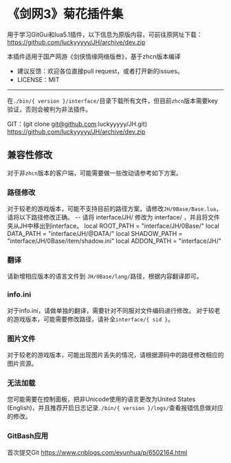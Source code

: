《剑网3》菊花插件集
==================
用于学习GitGui和lua5.1插件，以下信息为原版内容，可前往原网址下载：https://github.com/luckyyyyy/JH/archive/dev.zip

本插件适用于国产网游《剑侠情缘网络版叁》，基于zhcn版本编译

* 建议反馈：欢迎各位直接pull request，或者打开新的issues。
* LICENSE：MIT

-----------------------
在```./bin/{ version }/interface/```目录下载所有文件，但目前```zhcn```版本需要key验证，否则会被判为非法插件。

GIT：(git clone git@github.com:luckyyyyy/JH.git)
https://github.com/luckyyyyy/JH/archive/dev.zip

兼容性修改
-----------------------
对于非```zhcn```版本的客户端，可能需要做一些改动请参考如下方案。

### 路径修改
对于较老的游戏版本，可能不支持目前的路径方案，请修改```JH/0Base/Base.lua```，请将以下路径修改正确。
-- 请将 interface/JH/ 修改为 interface/ ，并且将文件夹从JH中移出到interface。
local ROOT_PATH   = "interface/JH/0Base/"
local DATA_PATH   = "interface/JH/@DATA/"
local SHADOW_PATH = "interface/JH/0Base/item/shadow.ini"
local ADDON_PATH  = "interface/JH/"

### 翻译
请新增相应版本的语言文件到 ```JH/0Base/lang/```路径，根据内容翻译即可。

### info.ini
对于info.ini，请做单独的翻译，需要针对不同服对文件编码进行修改。
对于较老的游戏版本，可能需要修改路径，请补全```interface/{ sid }```。

### 图片文件
对于较老的游戏版本，可能出现图片丢失的情况，请根据源码中的路径修改相应的图片资源。

### 无法加载
您可能需要在控制面板，把非Unicode使用的语言更改为United States (English)，并且推荐开启日志记录```./bin/{ version }/logs/```查看报错信息做对应的修改。

### GitBash应用
首次提交Git https://www.cnblogs.com/eyunhua/p/6502164.html
